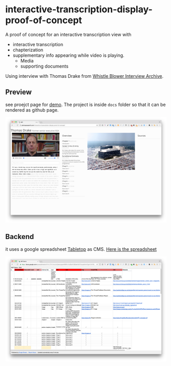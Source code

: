 # interactive-transcription-display-proof-of-concept

A proof of concept for an interactive transcription view with 

- interactive transcription
- chapterization
-  supplementary info appearing while video is playing. 
	- Media
	- supporting documents 

Using interview with Thomas Drake from [Whistle Blower Interview Archive](http://www.tcij.org/whistleblowers/whistleblower-interview-project).


## Preview
see proejct page for [demo](http://pietropassarelli.com/interactive-transcription-display-proof-of-concept/).
The project is inside `docs` folder so that it can be rendered as github page. 

![Spreedsheet example](/img/preview.png)

## Backend

it uses a google spreadsheet [Tabletop](https://github.com/jsoma/tabletop) as CMS.
[Here is the spreadsheet](https://docs.google.com/spreadsheets/d/1b1L7D-CvtuUnQaAsJqaiwW9M1o7a26zK7jBQaKA207o/pubhtml?gid=341932816&single=true)

![Spreedsheet example](/img/spreadhseet_example.png)

